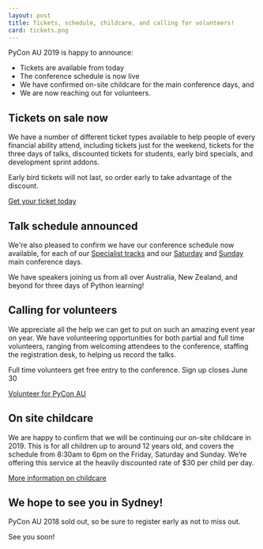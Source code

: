 ```yaml
---
layout: post
title: Tickets, schedule, childcare, and calling for volunteers!
card: tickets.png
---
```


PyCon AU 2019 is happy to announce: 

 * Tickets are available from today
 * The conference schedule is now live
 * We have confirmed on-site childcare for the main conference days, and
 * We are now reaching out for volunteers. 
 
## Tickets on sale now
 
 We have a number of different ticket types available to help people of every financial ability attend, including tickets just for the weekend, tickets for the three days of talks, discounted tickets for students, early bird specials, and development sprint addons.
 
Early bird tickets will not last, so order early to take advantage of the discount. 

[Get your ticket today](/attend/tickets)

## Talk schedule announced

We're also pleased to confirm we have our conference schedule now available, for each of our [Specialist tracks](/schedule/friday) and our [Saturday](/schedule/saturday) and [Sunday](/schedule/sunday) main conference days. 

We have speakers joining us from all over Australia, New Zealand, and beyond for three days of Python learning!

## Calling for volunteers

We appreciate all the help we can get to put on such an amazing event year on year. We have volunteering opportunities for both partial and full time volunteers, ranging from welcoming attendees to the conference, staffing the registration desk, to helping us record the talks.

Full time volunteers get free entry to the conference. Sign up closes June 30

[Volunteer for PyCon AU](/volunteer)

## On site childcare

We are happy to confirm that we will be continuing our on-site childcare in 2019. This is for all children up to around 12 years old, and covers the schedule from 8:30am to 6pm on the Friday, Saturday and Sunday. We’re offering this service at the heavily discounted rate of $30 per child per day. 

[More information on childcare](/attend/#childcare)

## We hope to see you in Sydney!

PyCon AU 2018 sold out, so be sure to register early as not to miss out. 

See you soon!
